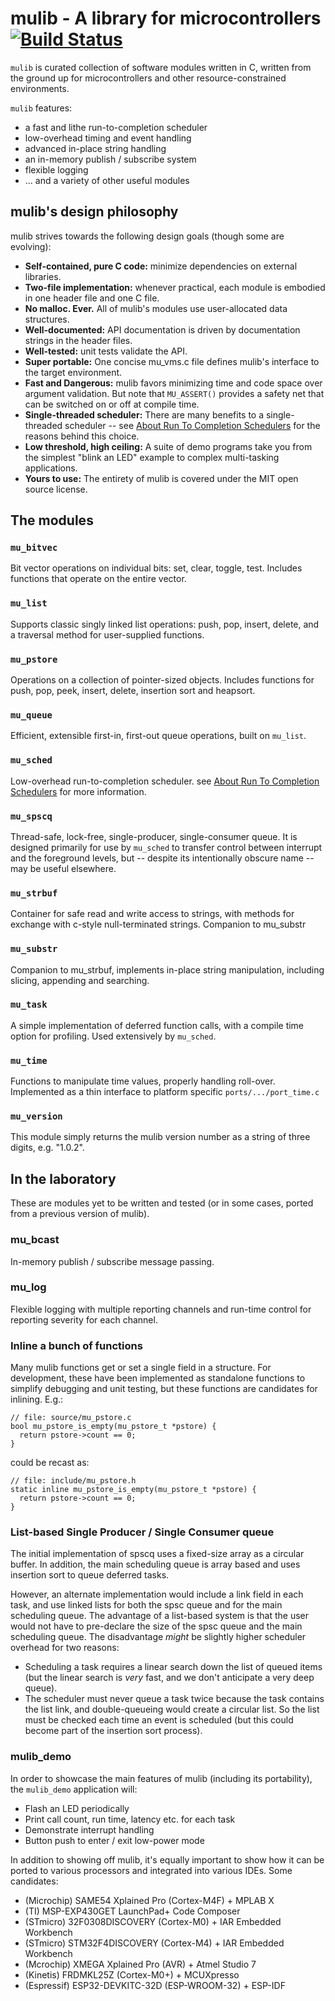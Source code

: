 # mulib - A library for microcontrollers  [![Build Status](https://travis-ci.com/rdpoor/mulib.svg?branch=master)](https://travis-ci.com/rdpoor/mulib)

`mulib` is curated collection of software modules written in C, written from the
ground up for microcontrollers and other resource-constrained environments.

`mulib` features:

* a fast and lithe run-to-completion scheduler
* low-overhead timing and event handling
* advanced in-place string handling
* an in-memory publish / subscribe system
* flexible logging
* ... and a variety of other useful modules

## mulib's design philosophy

mulib strives towards the following design goals (though some are evolving):

* **Self-contained, pure C code:** minimize dependencies on external libraries.
* **Two-file implementation:** whenever practical, each module is embodied in
    one header file and one C file.
* **No malloc. Ever.** All of mulib's modules use user-allocated data structures.
* **Well-documented:** API documentation is driven by documentation strings in
    the header files.
* **Well-tested:** unit tests validate the API.
* **Super portable:** One concise mu_vms.c file defines mulib's interface to
    the target environment.
* **Fast and Dangerous:** mulib favors minimizing time and code space over
    argument validation.  But note that `MU_ASSERT()` provides a safety net that
    can be switched on or off at compile time.
* **Single-threaded scheduler:** There are many benefits to a single-threaded
    scheduler -- see [About Run To Completion Schedulers](./RunToCompletion.md)
    for the reasons behind this choice.
* **Low threshold, high ceiling:** A suite of demo programs take you from the
    simplest "blink an LED" example to complex multi-tasking applications.
* **Yours to use:** The entirety of mulib is covered under the MIT open source
    license.

## The modules

### `mu_bitvec`

Bit vector operations on individual bits: set, clear, toggle, test.  Includes
functions that operate on the entire vector.

### `mu_list`

Supports classic singly linked list operations: push, pop, insert, delete,
and a traversal method for user-supplied functions.

### `mu_pstore`

Operations on a collection of pointer-sized objects.  Includes functions for
push, pop, peek, insert, delete, insertion sort and heapsort.

### `mu_queue`

Efficient, extensible first-in, first-out queue operations, built on `mu_list`.

### `mu_sched`

Low-overhead run-to-completion scheduler.  see [About Run To Completion
Schedulers](./RunToCompletion.md) for more information.

### `mu_spscq`

Thread-safe, lock-free, single-producer, single-consumer queue.  It is designed
primarily for use by `mu_sched` to transfer control between interrupt and the
foreground levels, but -- despite its intentionally obscure name -- may be
useful elsewhere.

### `mu_strbuf`

Container for safe read and write access to strings, with methods for exchange
with c-style null-terminated strings.  Companion to mu_substr

### `mu_substr`

Companion to mu_strbuf, implements in-place string manipulation, including slicing,
appending and searching.

### `mu_task`

A simple implementation of deferred function calls, with a compile time option
for profiling.  Used extensively by `mu_sched`.

### `mu_time`

Functions to manipulate time values, properly handling roll-over.  Implemented
as a thin interface to platform specific `ports/.../port_time.c`

### `mu_version`

This module simply returns the mulib version number as a string of three
digits, e.g. "1.0.2".

## In the laboratory

These are modules yet to be written and tested (or in some cases, ported from a
previous version of mulib).

### mu_bcast

In-memory publish / subscribe message passing.

### mu_log

Flexible logging with multiple reporting channels and run-time control for
reporting severity for each channel.

### Inline a bunch of functions

Many mulib functions get or set a single field in a structure.  For development,
these have been implemented as standalone functions to simplify debugging and
unit testing, but these functions are candidates for inlining.  E.g.:

```
// file: source/mu_pstore.c
bool mu_pstore_is_empty(mu_pstore_t *pstore) {
  return pstore->count == 0;
}
```
could be recast as:

```
// file: include/mu_pstore.h
static inline mu_pstore_is_empty(mu_pstore_t *pstore) {
  return pstore->count == 0;
}
```

### List-based Single Producer / Single Consumer queue

The initial implementation of spscq uses a fixed-size array as a circular buffer.
In addition, the main scheduling queue is array based and uses insertion sort to
queue deferred tasks.

However, an alternate implementation would include a link field in each task, and
use linked lists for both the spsc queue and for the main scheduling queue.  The
advantage of a list-based system is that the user would not have to pre-declare the
size of the spsc queue and the main scheduling queue.  The disadvantage *might* be
slightly higher scheduler overhead for two reasons:

* Scheduling a task requires a linear search down the list of queued items (but
  the linear search is *very* fast, and we don't anticipate a very deep queue).
* The scheduler must never queue a task twice because the task contains the list
  link, and double-queueing would create a circular list.  So the list must be
  checked each time an event is scheduled (but this could become part of the
  insertion sort process).

### mulib_demo

In order to showcase the main features of mulib (including its portability),
the `mulib_demo` application will:

* Flash an LED periodically
* Print call count, run time, latency etc. for each task
* Demonstrate interrupt handling
* Button push to enter / exit low-power mode

In addition to showing off mulib, it's equally important to show how it can be
ported to various processors and integrated into various IDEs.  Some candidates:

* (Microchip) SAME54 Xplained Pro (Cortex-M4F) + MPLAB X
* (TI) MSP-EXP430GET LaunchPad+ Code Composer
* (STmicro) 32F0308DISCOVERY (Cortex-M0) + IAR Embedded Workbench
* (STmicro) STM32F4DISCOVERY (Cortex-M4) + IAR Embedded Workbench
* (Mcrochip) XMEGA Xplained Pro (AVR) + Atmel Studio 7
* (Kinetis) FRDMKL25Z (Cortex-M0+) + MCUXpresso
* (Espressif) ESP32-DEVKITC-32D (ESP-WROOM-32) + ESP-IDF
